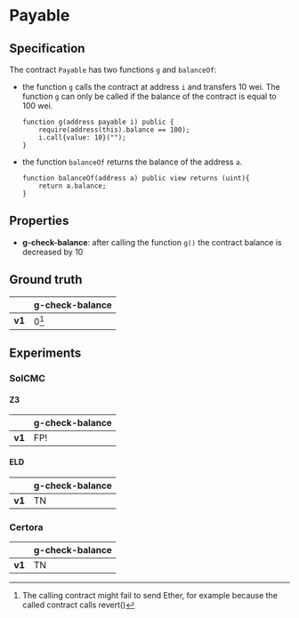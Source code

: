 # Payable

## Specification
The contract `Payable` has two functions `g` and `balanceOf`: 

- the function `g` calls the contract at address `i` and transfers 10 wei. The function `g` can only be called if the balance of the contract is equal to 100 wei.
    ```
    function g(address payable i) public {
        require(address(this).balance == 100);
        i.call{value: 10}("");
    }
    ```
- the function `balanceOf` returns the balance of the address `a`.
    ```
    function balanceOf(address a) public view returns (uint){
        return a.balance;
    }
    ```

## Properties
- **g-check-balance**: after calling the function `g()` the contract balance is decreased by 10

## Ground truth
|        | g-check-balance |
|--------|-----------------|
| **v1** | 0[^1]           |
 
[^1]: The calling contract might fail to send Ether, for example because the called contract calls revert()

## Experiments
### SolCMC
#### Z3
|        | g-check-balance |
|--------|-----------------|
| **v1** | FP!             |
 

#### ELD
|        | g-check-balance |
|--------|-----------------|
| **v1** | TN              |
 


### Certora
|        | g-check-balance |
|--------|-----------------|
| **v1** | TN              |
 

